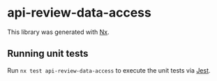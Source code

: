 # api-review-data-access

This library was generated with [Nx](https://nx.dev).

## Running unit tests

Run `nx test api-review-data-access` to execute the unit tests via [Jest](https://jestjs.io).
